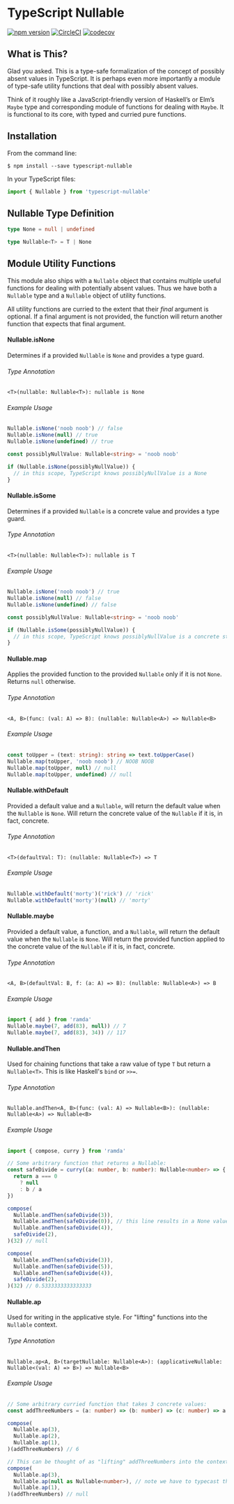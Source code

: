 # TypeScript Nullable

[![npm version](https://img.shields.io/npm/v/typescript-nullable.svg?style=shield)](https://www.npmjs.com/package/typescript-nullable) [![CircleCI](https://circleci.com/gh/kylecorbelli/typescript-nullable.svg?style=shield)](https://circleci.com/gh/kylecorbelli/typescript-nullable) [![codecov](https://codecov.io/gh/kylecorbelli/typescript-nullable/branch/master/graph/badge.svg)](https://codecov.io/gh/kylecorbelli/typescript-nullable)

## What is This?
Glad you asked. This is a type-safe formalization of the concept of possibly absent values in TypeScript. It is perhaps even more importantly a module of type-safe utility functions that deal with possibly absent values.

Think of it roughly like a JavaScript-friendly version of Haskell’s or Elm’s `Maybe` type and corresponding module of functions for dealing with `Maybe`. It is functional to its core, with typed and curried pure functions.

## Installation
From the command line:
```
$ npm install --save typescript-nullable
```
In your TypeScript files:
```TypeScript
import { Nullable } from 'typescript-nullable'
```

## Nullable Type Definition
```TypeScript
type None = null | undefined

type Nullable<T> = T | None
```

## Module Utility Functions
This module also ships with a `Nullable` object that contains multiple useful functions for dealing with potentially absent values. Thus we have both a `Nullable` type and a `Nullable` object of utility functions.

All utility functions are curried to the extent that their _final_ argument is optional. If a final argument is not provided, the function will return another function that expects that final argument.

#### Nullable.isNone
Determines if a provided `Nullable` is `None` and provides a type guard.
###### Type Annotation
```
<T>(nullable: Nullable<T>): nullable is None
```
###### Example Usage
```TypeScript
Nullable.isNone('noob noob') // false
Nullable.isNone(null) // true
Nullable.isNone(undefined) // true

const possiblyNullValue: Nullable<string> = 'noob noob'

if (Nullable.isNone(possiblyNullValue)) {
  // in this scope, TypeScript knows possiblyNullValue is a None
}
```

#### Nullable.isSome
Determines if a provided `Nullable` is a concrete value and provides a type guard.
###### Type Annotation
```
<T>(nullable: Nullable<T>): nullable is T
```
###### Example Usage
```TypeScript
Nullable.isNone('noob noob') // true
Nullable.isNone(null) // false
Nullable.isNone(undefined) // false

const possiblyNullValue: Nullable<string> = 'noob noob'

if (Nullable.isSome(possiblyNullValue)) {
  // in this scope, TypeScript knows possiblyNullValue is a concrete string
}
```

#### Nullable.map
Applies the provided function to the provided `Nullable` only if it is not `None`. Returns `null` otherwise.
###### Type Annotation
```
<A, B>(func: (val: A) => B): (nullable: Nullable<A>) => Nullable<B>
```
###### Example Usage
```TypeScript
const toUpper = (text: string): string => text.toUpperCase()
Nullable.map(toUpper, 'noob noob') // NOOB NOOB
Nullable.map(toUpper, null) // null
Nullable.map(toUpper, undefined) // null
```

#### Nullable.withDefault
Provided a default value and a `Nullable`, will return the default value when the `Nullable` is `None`. Will return the concrete value of the `Nullable` if it is, in fact, concrete.
###### Type Annotation
```
<T>(defaultVal: T): (nullable: Nullable<T>) => T
```
###### Example Usage
```TypeScript
Nullable.withDefault('morty')('rick') // 'rick'
Nullable.withDefault('morty')(null) // 'morty'
```

#### Nullable.maybe
Provided a default value, a function, and a `Nullable`, will return the default value when the `Nullable` is `None`. Will return the provided function applied to the concrete value of the `Nullable` if it is, in fact, concrete.
###### Type Annotation
```
<A, B>(defaultVal: B, f: (a: A) => B): (nullable: Nullable<A>) => B
```
###### Example Usage
```TypeScript
import { add } from 'ramda'
Nullable.maybe(7, add(83), null)) // 7
Nullable.maybe(7, add(83), 34)) // 117
```

#### Nullable.andThen
Used for chaining functions that take a raw value of type `T` but return a `Nullable<T>`. This is like Haskell's `bind` or `>>=`.
###### Type Annotation
```
Nullable.andThen<A, B>(func: (val: A) => Nullable<B>): (nullable: Nullable<A>) => Nullable<B>
```
###### Example Usage
```TypeScript
import { compose, curry } from 'ramda'

// Some arbitrary function that returns a Nullable:
const safeDivide = curry((a: number, b: number): Nullable<number> => {
  return a === 0
    ? null
    : b / a
})

compose(
  Nullable.andThen(safeDivide(3)),
  Nullable.andThen(safeDivide(0)), // this line results in a None value so the rest of the composition chain passes along None without blowing up or throwing an exception
  Nullable.andThen(safeDivide(4)),
  safeDivide(2),
)(32) // null

compose(
  Nullable.andThen(safeDivide(3)),
  Nullable.andThen(safeDivide(5)),
  Nullable.andThen(safeDivide(4)),
  safeDivide(2),
)(32) // 0.5333333333333333
```

#### Nullable.ap
Used for writing in the applicative style. For "lifting" functions into the `Nullable` context.
###### Type Annotation
```
Nullable.ap<A, B>(targetNullable: Nullable<A>): (applicativeNullable: Nullable<(val: A) => B>) => Nullable<B>
```
###### Example Usage
```TypeScript
// Some arbitrary curried function that takes 3 concrete values:
const addThreeNumbers = (a: number) => (b: number) => (c: number) => a + b + c

compose(
  Nullable.ap(3),
  Nullable.ap(2),
  Nullable.ap(1),
)(addThreeNumbers) // 6

// This can be thought of as "lifting" addThreeNumbers into the context of its passed-in arguments being Nullable:
compose(
  Nullable.ap(3),
  Nullable.ap(null as Nullable<number>), // note we have to typecast this here because TypeScript can’t be sure what kind of Nullable<T> it has at this point.
  Nullable.ap(1),
)(addThreeNumbers) // null
```
